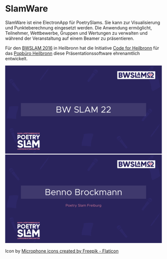 # SlamWare

SlamWare ist eine ElectronApp für PoetrySlams. Sie kann zur Visualisierung und Punkteberechnung eingesetzt werden. Die Anwendung ermöglicht, Teilnehmer, Wettbewerbe, Gruppen und Wertungen zu verwalten und während der Veranstaltung auf einem Beamer zu präsentieren.

Für den [BWSLAM 2016](http://www.bwslam16.de/) in Heilbronn hat die Initiative [Code for Heilbronn](http://codefor.de/heilbronn) für das [Popbüro Heilbronn](http://www.skjr-hn.de/index.php/popbuero) diese Präsentationssoftware ehrenamtlich entwickelt.


![Slide: Name des Events](/_docs/screenshots/Screenshot%20from%202022-07-11%2004-15-52.png)
![Slide: Poetenvorstellung](/_docs/screenshots/Screenshot%20from%202022-07-11%2004-16-20.png)



Icon by <a href="https://www.flaticon.com/free-icons/microphone" title="microphone icons">Microphone icons created by Freepik - Flaticon</a>